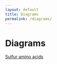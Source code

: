 ```yaml
---
layout: default
title: Diagrams
permalink: /diagrams/
---
```


# Diagrams

[Sulfur amino acids](/001)

